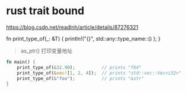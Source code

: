 # rust trait bound

https://blog.csdn.net/readlnh/article/details/87276321



fn print_type_of<T>(_: &T) {
    println!("{}",  std::any::type_name::<T>() );
}

>  as_ptr() 打印变量地址

```rust
fn main() {
    print_type_of(&32.90);          // prints "f64"
    print_type_of(&vec![1, 2, 4]);  // prints "std::vec::Vec<i32>"
    print_type_of(&"foo");          // prints "&str"
}
```
